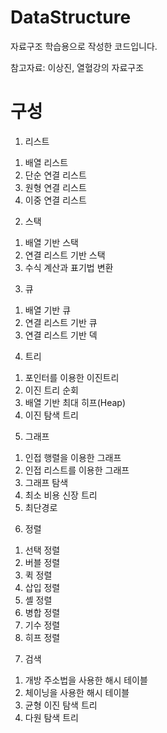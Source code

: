 # DataStructure
자료구조 학습용으로 작성한 코드입니다.

참고자료: 이상진, 열혈강의 자료구조

# 구성
1. 리스트
  1) 배열 리스트
  2) 단순 연결 리스트
  3) 원형 연결 리스트
  4) 이중 연결 리스트
2. 스택
  1) 배열 기반 스택
  2) 연결 리스트 기반 스택
  3) 수식 계산과 표기법 변환
3. 큐
  1) 배열 기반 큐
  2) 연결 리스트 기반 큐
  3) 연결 리스트 기반 덱
4. 트리
  1) 포인터를 이용한 이진트리
  2) 이진 트리 순회
  3) 배열 기반 최대 히프(Heap)
  4) 이진 탐색 트리
5. 그래프
  1) 인접 행렬을 이용한 그래프
  2) 인접 리스트를 이용한 그래프
  3) 그래프 탐색
  4) 최소 비용 신장 트리
  5) 최단경로
6. 정렬
  1) 선택 정렬
  2) 버블 정렬
  3) 퀵 정렬
  4) 삽입 정렬
  5) 셸 정렬
  6) 병합 정렬
  7) 기수 정렬
  8) 히프 정렬
7. 검색
  1) 개방 주소법을 사용한 해시 테이블
  2) 체이닝을 사용한 해시 테이블
  3) 균형 이진 탐색 트리
  4) 다원 탐색 트리
